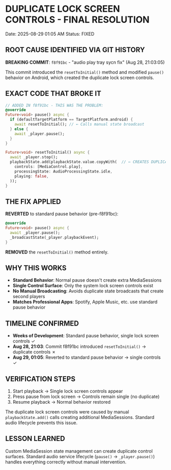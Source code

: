 # DUPLICATE LOCK SCREEN CONTROLS - FINAL RESOLUTION

Date: 2025-08-29 01:05 AM
Status: FIXED

## ROOT CAUSE IDENTIFIED VIA GIT HISTORY

**BREAKING COMMIT**: `f8f91bc` - "audio play tray sycn fix" (Aug 28, 21:03:05)

This commit introduced the `resetToInitial()` method and modified `pause()` behavior on Android, which created the duplicate lock screen controls.

## EXACT CODE THAT BROKE IT

```dart
// ADDED IN f8f91bc - THIS WAS THE PROBLEM:
@override
Future<void> pause() async {
  if (defaultTargetPlatform == TargetPlatform.android) {
    await resetToInitial(); // ← Calls manual state broadcast
  } else {
    await _player.pause();
  }
}

Future<void> resetToInitial() async {
  await _player.stop();
  playbackState.add(playbackState.value.copyWith(  // ← CREATES DUPLICATE MEDIASESSION
    controls: [MediaControl.play],
    processingState: AudioProcessingState.idle,
    playing: false,
  ));
}
```

## THE FIX APPLIED

**REVERTED** to standard pause behavior (pre-f8f91bc):

```dart
@override
Future<void> pause() async {
  await _player.pause();
  _broadcastState(_player.playbackEvent);
}
```

**REMOVED** the `resetToInitial()` method entirely.

## WHY THIS WORKS

- **Standard Behavior**: Normal pause doesn't create extra MediaSessions
- **Single Control Surface**: Only the system lock screen controls exist
- **No Manual Broadcasting**: Avoids duplicate state broadcasts that create second players
- **Matches Professional Apps**: Spotify, Apple Music, etc. use standard pause behavior

## TIMELINE CONFIRMED

- **Weeks of Development**: Standard pause behavior, single lock screen controls ✓
- **Aug 28, 21:03**: Commit f8f91bc introduced `resetToInitial()` → duplicate controls ✗
- **Aug 29, 01:05**: Reverted to standard pause behavior → single controls ✓

## VERIFICATION STEPS

1. Start playback → Single lock screen controls appear
2. Press pause from lock screen → Controls remain single (no duplicate)
3. Resume playback → Normal behavior restored

The duplicate lock screen controls were caused by manual `playbackState.add()` calls creating additional MediaSessions. Standard audio lifecycle prevents this issue.

## LESSON LEARNED

Custom MediaSession state management can create duplicate control surfaces. Standard audio service lifecycle (`pause()` → `_player.pause()`) handles everything correctly without manual intervention.
